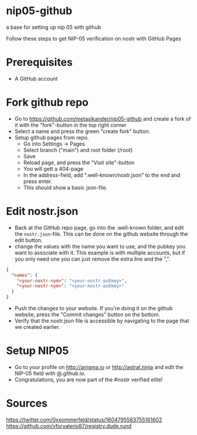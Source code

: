 # nip05-github
a base for setting up nip 05 with github

Follow these steps to get NIP-05 verification on nostr with GitHub Pages

# Prerequisites
- A GitHub account

# Fork github repo
- Go to https://github.com/metasikander/nip05-github and create a fork of it with the "fork"-button in the top right corner
- Select a name and press the green "create fork" button.
- Setup github pages from repo.
  - Go into Settings -> Pages
  - Select branch ("main") and root folder (/root)
  - Save
  - Reload page, and press the "Visit site"-button
  - You will gett a 404-page
  - In the address-field, add ".well-known/nostr.json" to the end and press enter.
  - This should show a basic json-file.

# Edit nostr.json
- Back at the GitHub repo page, go into the .well-known folder, and edit the `nostr.json`-file. This can be done on the github website through the edit button.
- change the values with the name you want to use, and the pubkey you want to associate with it. This example is with multiple accounts, but if you only need one you can just remove the extra line and the ",".
```json
{
  "names": {
    "<your-nostr-nym>": "<your-nostr-pubkey>",
    "<your-nostr-nym>": "<your-nostr-pubkey>"
  }
}
```
- Push the changes to your website. If you're doing it on the github website, press the "Commit changes" button on the bottom.
- Verify that the nostr.json file is accessible by navigating to the page that we created earlier.

# Setup NIP05
- Go to your profile on http://anigma.io or http://astral.ninja and edit the NIP-05 field with <your-nostr-nym>@<your-github-username>.github.io.
- Congratulations, you are now part of the #nostr verified elite!

# Sources
https://twitter.com/0xsommerfeld/status/1604795583755161602  
https://github.com/vforvalerio87/registry.dude.rund
